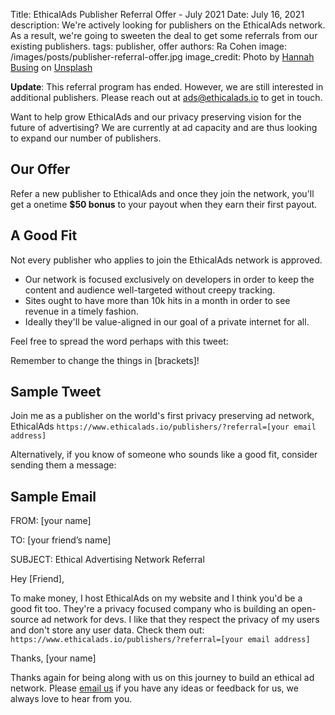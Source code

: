 Title: EthicalAds Publisher Referral Offer - July 2021
Date: July 16, 2021
description: We're actively looking for publishers on the EthicalAds network. As a result, we're going to sweeten the deal to get some referrals from our existing publishers.
tags: publisher, offer
authors: Ra Cohen
image: /images/posts/publisher-referral-offer.jpg
image_credit: <span>Photo by <a href="https://unsplash.com/@hannahbusing?utm_source=unsplash&utm_medium=referral&utm_content=creditCopyText">Hannah Busing</a> on <a href="https://unsplash.com/s/photos/hands?utm_source=unsplash&utm_medium=referral&utm_content=creditCopyText">Unsplash</a></span>


**Update**: This referral program has ended.
However, we are still interested in additional publishers.
Please reach out at [ads@ethicalads.io](mailto:ads@ethicalads.io) to get in touch.


Want to help grow EthicalAds and our privacy preserving vision for the future of advertising?
We are currently at ad capacity and are thus looking to expand our number of publishers.

## Our Offer

Refer a new publisher to EthicalAds and once they join the network,
you'll get a onetime **$50 bonus** to your payout when they earn their first payout.

## A Good Fit

Not every publisher who applies to join the EthicalAds network is approved.

* Our network is focused exclusively on developers in order to keep the content and audience well-targeted without creepy tracking.
* Sites ought to have more than 10k hits in a month in order to see revenue in a timely fashion.
* Ideally they'll be value-aligned in our goal of a private internet for all.

Feel free to spread the word perhaps with this tweet:

Remember to change the things in [brackets]!

## Sample Tweet

Join me as a publisher on the world's first privacy preserving ad network, EthicalAds `https://www.ethicalads.io/publishers/?referral=[your email address]`


Alternatively, if you know of someone who sounds like a good fit, consider sending them a message:

## Sample Email


FROM: [your name]

TO: [your friend’s name]

SUBJECT: Ethical Advertising Network Referral

Hey [Friend],

To make money, I host EthicalAds on my website and I think you'd be a good fit too.
They're a privacy focused company who is building an open-source ad network for devs.
I like that they respect the privacy of my users and don't store any user data.
Check them out: `https://www.ethicalads.io/publishers/?referral=[your email address]`

Thanks, [your name]



Thanks again for being along with us on this journey to build an ethical ad network.
Please [email us](mailto:ads@ethicalads.io) if you have any ideas or feedback for us,
we always love to hear from you.
